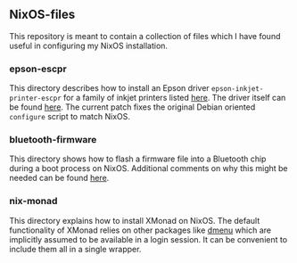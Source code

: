 ## NixOS-files

This repository is meant to contain a collection of files which I have found useful in configuring my NixOS installation.

### epson-escpr

This directory describes how to install an Epson driver `epson-inkjet-printer-escpr` for a family of inkjet printers listed [here](http://www.openprinting.org/driver/epson-escpr/). The driver itself can be found [here](http://download.ebz.epson.net/dsc/search/01/search/?OSC=LX). The current patch fixes the original Debian oriented `configure` script to match NixOS.

### bluetooth-firmware

This directory shows how to flash a firmware file into a Bluetooth chip during a boot process on NixOS. Additional comments on why this might be needed can be found [here](https://wiki.archlinux.org/index.php/bluetooth).

### nix-monad

This directory explains how to install XMonad on NixOS. The default functionality of XMonad relies on other packages like [dmenu](https://wiki.archlinux.org/index.php/dmenu) which are implicitly assumed to be available in a login session. It can be convenient to include them all in a single wrapper.
